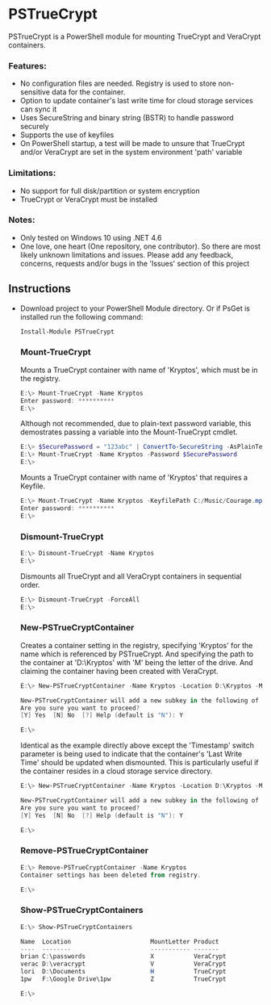 # PSTrueCrypt
PSTrueCrypt is a PowerShell module for mounting TrueCrypt and VeraCrypt containers.  

### Features:
* No configuration files are needed.  Registry is used to store non-sensitive data for the container.
* Option to update container's last write time for cloud storage services can sync it
* Uses SecureString and binary string (BSTR) to handle password securely
* Supports the use of keyfiles
* On PowerShell startup, a test will be made to unsure that TrueCrypt and/or VeraCrypt are set in the 
system environment 'path' variable 

### Limitations:
* No support for full disk/partition or system encryption
* TrueCrypt or VeraCrypt must be installed

### Notes:
* Only tested on Windows 10 using .NET 4.6
* One love, one heart (One repository, one contributor).  So there are most likely unknown limitations and issues.
Please add any feedback, concerns, requests and/or bugs in the 'Issues' section of this project

## Instructions
* Download project to your PowerShell Module directory.  Or if PsGet is installed run the following command:
	```powershell
	Install-Module PSTrueCrypt
	```

	### Mount-TrueCrypt

	Mounts a TrueCrypt container with name of 'Kryptos', which must be in the registry.
	```powershell
	E:\> Mount-TrueCrypt -Name Kryptos
	Enter password: **********
	E:\>
	```
	
	Although not recommended, due to plain-text password variable, this demostrates passing a variable into the 
	Mount-TrueCrypt cmdlet. 
	```powershell
	E:\> $SecurePassword = "123abc" | ConvertTo-SecureString -AsPlainText -Force
	E:\> Mount-TrueCrypt -Name Kryptos -Password $SecurePassword
	E:\>
	```

	Mounts a TrueCrypt container with name of 'Kryptos' that requires a Keyfile.
	```powershell
	E:\> Mount-TrueCrypt -Name Kryptos -KeyfilePath C:/Music/Courage.mp3
	Enter password: **********
	E:\>
	```

	### Dismount-TrueCrypt

	```powershell
	E:\> Dismount-TrueCrypt -Name Kryptos
	E:\>
	```

	Dismounts all TrueCrypt and all VeraCrypt containers in sequential order.
	```powershell
	E:\> Dismount-TrueCrypt -ForceAll
	E:\>
	```

	### New-PSTrueCryptContainer

	Creates a container setting in the registry, specifying 'Kryptos' for the name which is referenced by PSTrueCrypt.
	And specifying the path to the container at 'D:\Kryptos' with 'M' being the letter of the drive.  And claiming the
	container having been created with VeraCrypt.
	```powershell
	E:\> New-PSTrueCryptContainer -Name Kryptos -Location D:\Kryptos -MountLetter M -Product VeraCrypt

	New-PSTrueCryptContainer will add a new subkey in the following of your registry: HKCU:\SOFTWARE\PSTrueCrypt
	Are you sure you want to proceed?
	[Y] Yes  [N] No  [?] Help (default is "N"): Y

	E:\>
	```
	
	Identical as the example directly above except the 'Timestamp' switch parameter is being used to indicate that
	the container's 'Last Write Time' should be updated when dismounted.  This is particularly useful if the container resides
	in a cloud storage service directory.
	```powershell
	E:\> New-PSTrueCryptContainer -Name Kryptos -Location D:\Kryptos -MountLetter M -Product VeraCrypt -Timestamp

	New-PSTrueCryptContainer will add a new subkey in the following of your registry: HKCU:\SOFTWARE\PSTrueCrypt
	Are you sure you want to proceed?
	[Y] Yes  [N] No  [?] Help (default is "N"): Y

	E:\>
	```

	### Remove-PSTrueCryptContainer

	```powershell
	E:\> Remove-PSTrueCryptContainer -Name Kryptos
	Container settings has been deleted from registry.
	
	E:\>
	```

	### Show-PSTrueCryptContainers
	
	```powershell
	E:\> Show-PSTrueCryptContainers

	Name  Location                      MountLetter Product
	----  --------                      ----------- -------
	brian C:\passwords                  X           VeraCrypt
	verac D:\veracrypt                  V           VeraCrypt
	lori  D:\Documents                  H           TrueCrypt
	1pw   F:\Google Drive\1pw           Z           TrueCrypt

	E:\>
	```

